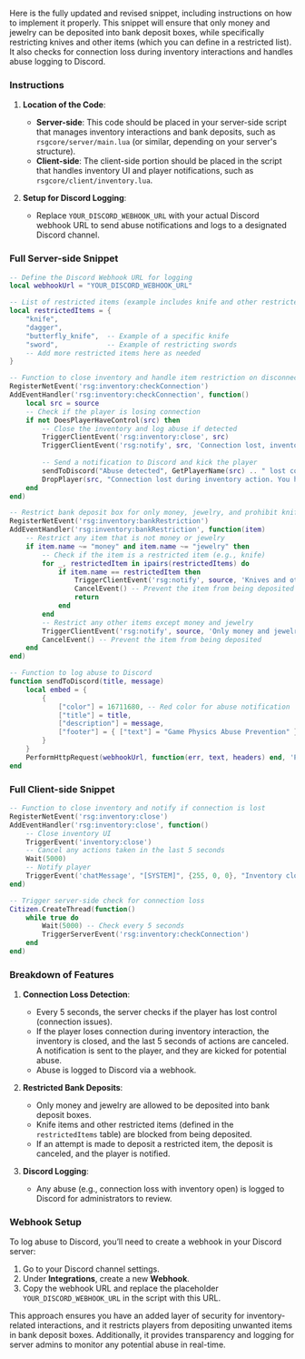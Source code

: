 Here is the fully updated and revised snippet, including instructions on how to implement it properly. This snippet will ensure that only money and jewelry can be deposited into bank deposit boxes, while specifically restricting knives and other items (which you can define in a restricted list). It also checks for connection loss during inventory interactions and handles abuse logging to Discord.

### Instructions

1. **Location of the Code**:
   - **Server-side**: This code should be placed in your server-side script that manages inventory interactions and bank deposits, such as `rsgcore/server/main.lua` (or similar, depending on your server's structure).
   - **Client-side**: The client-side portion should be placed in the script that handles inventory UI and player notifications, such as `rsgcore/client/inventory.lua`.

2. **Setup for Discord Logging**:
   - Replace `YOUR_DISCORD_WEBHOOK_URL` with your actual Discord webhook URL to send abuse notifications and logs to a designated Discord channel.

### Full Server-side Snippet

```lua
-- Define the Discord Webhook URL for logging
local webhookUrl = "YOUR_DISCORD_WEBHOOK_URL"

-- List of restricted items (example includes knife and other restricted items)
local restrictedItems = {
    "knife",
    "dagger",
    "butterfly_knife",  -- Example of a specific knife
    "sword",            -- Example of restricting swords
    -- Add more restricted items here as needed
}

-- Function to close inventory and handle item restriction on disconnection
RegisterNetEvent('rsg:inventory:checkConnection')
AddEventHandler('rsg:inventory:checkConnection', function()
    local src = source
    -- Check if the player is losing connection
    if not DoesPlayerHaveControl(src) then
        -- Close the inventory and log abuse if detected
        TriggerClientEvent('rsg:inventory:close', src)
        TriggerClientEvent('rsg:notify', src, 'Connection lost, inventory closed, and last 5 seconds canceled.')
        
        -- Send a notification to Discord and kick the player
        sendToDiscord("Abuse detected", GetPlayerName(src) .. " lost connection with inventory open. Kicking player.")
        DropPlayer(src, "Connection lost during inventory action. You have been kicked for possible abuse.")
    end
end)

-- Restrict bank deposit box for only money, jewelry, and prohibit knife and other items
RegisterNetEvent('rsg:inventory:bankRestriction')
AddEventHandler('rsg:inventory:bankRestriction', function(item)
    -- Restrict any item that is not money or jewelry
    if item.name ~= "money" and item.name ~= "jewelry" then
        -- Check if the item is a restricted item (e.g., knife)
        for _, restrictedItem in ipairs(restrictedItems) do
            if item.name == restrictedItem then
                TriggerClientEvent('rsg:notify', source, 'Knives and other restricted items cannot be deposited into bank deposit boxes.')
                CancelEvent() -- Prevent the item from being deposited
                return
            end
        end
        -- Restrict any other items except money and jewelry
        TriggerClientEvent('rsg:notify', source, 'Only money and jewelry can be deposited into bank deposit boxes.')
        CancelEvent() -- Prevent the item from being deposited
    end
end)

-- Function to log abuse to Discord
function sendToDiscord(title, message)
    local embed = {
        {
            ["color"] = 16711680, -- Red color for abuse notification
            ["title"] = title,
            ["description"] = message,
            ["footer"] = { ["text"] = "Game Physics Abuse Prevention" },
        }
    }
    PerformHttpRequest(webhookUrl, function(err, text, headers) end, 'POST', json.encode({ username = "Abuse Logger", embeds = embed }), { ['Content-Type'] = 'application/json' })
end
```

### Full Client-side Snippet

```lua
-- Function to close inventory and notify if connection is lost
RegisterNetEvent('rsg:inventory:close')
AddEventHandler('rsg:inventory:close', function()
    -- Close inventory UI
    TriggerEvent('inventory:close')
    -- Cancel any actions taken in the last 5 seconds
    Wait(5000)
    -- Notify player
    TriggerEvent('chatMessage', "[SYSTEM]", {255, 0, 0}, "Inventory closed due to lost connection.")
end)

-- Trigger server-side check for connection loss
Citizen.CreateThread(function()
    while true do
        Wait(5000) -- Check every 5 seconds
        TriggerServerEvent('rsg:inventory:checkConnection')
    end
end)
```

### Breakdown of Features

1. **Connection Loss Detection**:
   - Every 5 seconds, the server checks if the player has lost control (connection issues).
   - If the player loses connection during inventory interaction, the inventory is closed, and the last 5 seconds of actions are canceled. A notification is sent to the player, and they are kicked for potential abuse.
   - Abuse is logged to Discord via a webhook.

2. **Restricted Bank Deposits**:
   - Only money and jewelry are allowed to be deposited into bank deposit boxes.
   - Knife items and other restricted items (defined in the `restrictedItems` table) are blocked from being deposited.
   - If an attempt is made to deposit a restricted item, the deposit is canceled, and the player is notified.

3. **Discord Logging**:
   - Any abuse (e.g., connection loss with inventory open) is logged to Discord for administrators to review.

### Webhook Setup

To log abuse to Discord, you’ll need to create a webhook in your Discord server:
1. Go to your Discord channel settings.
2. Under **Integrations**, create a new **Webhook**.
3. Copy the webhook URL and replace the placeholder `YOUR_DISCORD_WEBHOOK_URL` in the script with this URL.

This approach ensures you have an added layer of security for inventory-related interactions, and it restricts players from depositing unwanted items in bank deposit boxes. Additionally, it provides transparency and logging for server admins to monitor any potential abuse in real-time.
